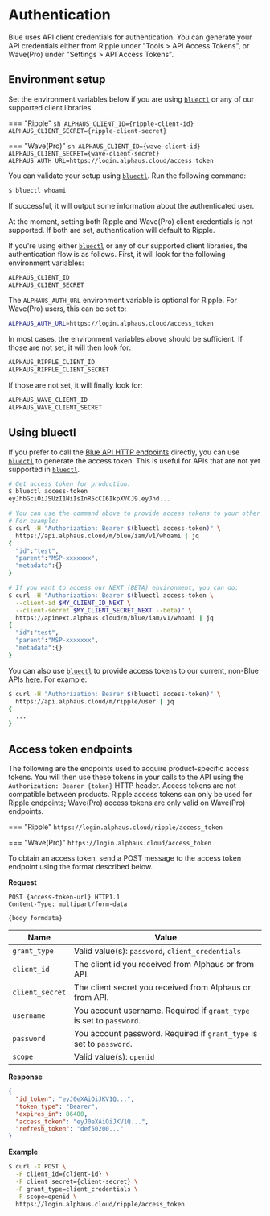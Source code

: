 # Authentication
Blue uses API client credentials for authentication. You can generate your API credentials either from Ripple under "Tools > API Access Tokens", or Wave(Pro) under "Settings > API Access Tokens".

## Environment setup
Set the environment variables below if you are using [`bluectl`](https://alphauslabs.github.io/docs/blueapi/bluectl/) or any of our supported client libraries.

=== "Ripple"
    ```sh
    ALPHAUS_CLIENT_ID={ripple-client-id}
    ALPHAUS_CLIENT_SECRET={ripple-client-secret}
    ```

=== "Wave(Pro)"
    ```sh
    ALPHAUS_CLIENT_ID={wave-client-id}
    ALPHAUS_CLIENT_SECRET={wave-client-secret}
    ALPHAUS_AUTH_URL=https://login.alphaus.cloud/access_token
    ```

You can validate your setup using [`bluectl`](https://alphauslabs.github.io/docs/blueapi/bluectl/). Run the following command:
```sh
$ bluectl whoami
```

If successful, it will output some information about the authenticated user.

At the moment, setting both Ripple and Wave(Pro) client credentials is not supported. If both are set, authentication will default to Ripple.

If you're using either [`bluectl`](https://alphauslabs.github.io/docs/blueapi/bluectl/) or any of our supported client libraries, the authentication flow is as follows. First, it will look for the following environment variables:
```sh
ALPHAUS_CLIENT_ID
ALPHAUS_CLIENT_SECRET
```

The `ALPHAUS_AUTH_URL` environment variable is optional for Ripple. For Wave(Pro) users, this can be set to:
```sh
ALPHAUS_AUTH_URL=https://login.alphaus.cloud/access_token
```

In most cases, the environment variables above should be sufficient. If those are not set, it will then look for:
```sh
ALPHAUS_RIPPLE_CLIENT_ID
ALPHAUS_RIPPLE_CLIENT_SECRET
```

If those are not set, it will finally look for:
```sh
ALPHAUS_WAVE_CLIENT_ID
ALPHAUS_WAVE_CLIENT_SECRET
```

## Using bluectl
If you prefer to call the [Blue API HTTP endpoints](https://alphauslabs.github.io/blueapidocs/) directly, you can use [`bluectl`](https://alphauslabs.github.io/docs/blueapi/bluectl/) to generate the access token. This is useful for APIs that are not yet supported in [`bluectl`](https://alphauslabs.github.io/docs/blueapi/bluectl/).
```sh
# Get access token for production:
$ bluectl access-token
eyJhbGciOiJSUzI1NiIsInR5cCI6IkpXVCJ9.eyJhd...

# You can use the command above to provide access tokens to your other commands.
# For example:
$ curl -H "Authorization: Bearer $(bluectl access-token)" \
  https://api.alphaus.cloud/m/blue/iam/v1/whoami | jq
{
  "id":"test",
  "parent":"MSP-xxxxxxx",
  "metadata":{}
}

# If you want to access our NEXT (BETA) environment, you can do:
$ curl -H "Authorization: Bearer $(bluectl access-token \
  --client-id $MY_CLIENT_ID_NEXT \
  --client-secret $MY_CLIENT_SECRET_NEXT --beta)" \
  https://apinext.alphaus.cloud/m/blue/iam/v1/whoami | jq
{
  "id":"test",
  "parent":"MSP-xxxxxxx",
  "metadata":{}
}
```

You can also use [`bluectl`](https://alphauslabs.github.io/docs/blueapi/bluectl/) to provide access tokens to our current, non-Blue APIs [here](https://docs.mobingi.com/v/api-reference/). For example:
```sh
$ curl -H "Authorization: Bearer $(bluectl access-token)" \
  https://api.alphaus.cloud/m/ripple/user | jq
{
  ...
}
```

## Access token endpoints
The following are the endpoints used to acquire product-specific access tokens. You will then use these tokens in your calls to the API using the `Authorization: Bearer {token}` HTTP header. Access tokens are not compatible between products. Ripple access tokens can only be used for Ripple endpoints; Wave(Pro) access tokens are only valid on Wave(Pro) endpoints.

=== "Ripple"
    ```
    https://login.alphaus.cloud/ripple/access_token
    ```

=== "Wave(Pro)"
    ```
    https://login.alphaus.cloud/access_token
    ```

To obtain an access token, send a POST message to the access token endpoint using the format described below.

**Request**

```
POST {access-token-url} HTTP1.1
Content-Type: multipart/form-data

{body formdata}
```

| **Name** | **Value** |
|---|---|
| `grant_type` | Valid value(s): `password`, `client_credentials` |
| `client_id` | The client id you received from Alphaus or from API. |
| `client_secret` | The client secret you received from Alphaus or from API. |
| `username` | You account username. Required if `grant_type` is set to `password`. |
| `password` | You account password. Required if `grant_type` is set to `password`. |
| `scope` | Valid value(s): `openid` |

**Response**

```json
{
  "id_token": "eyJ0eXAiOiJKV1Q...",
  "token_type": "Bearer",
  "expires_in": 86400,
  "access_token": "eyJ0eXAiOiJKV1Q...",
  "refresh_token": "def50200..."
}
```

**Example**

```sh
$ curl -X POST \
  -F client_id={client-id} \
  -F client_secret={client-secret} \
  -F grant_type=client_credentials \
  -F scope=openid \
  https://login.alphaus.cloud/ripple/access_token
```
